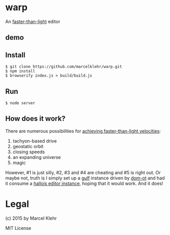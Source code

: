 # warp
An [faster-than-light](https://en.wikipedia.org/wiki/Warp_drive) editor

## demo

## Install
```
$ git clone https://github.com/marcelklehr/warp.git
$ npm install
$ browserify index.js > build/build.js
```

## Run
```
$ node server
```

## How does it work?
There are numerous possibilities for [achieving faster-than-light velocities](https://en.wikipedia.org/wiki/Faster-than-light):

1. tachyon-based drive
2. geostatic orbit
3. closing speeds
4. an expanding universe
5. magic

However, \#1 is just silly, \#2, \#3 and \#4 are cheating and \#5 is right out. Or maybe not, truth is I simply set up a [gulf](https://github.com/marcelklehr/gulf) instance driven by [dom-ot](https://github.com/marcelklehr/dom-ot) and had it consume a [hallojs editor instance](https://github.com/bergie/hallo), hoping that it would work. And it does!

# Legal
(c) 2015 by Marcel Klehr

MIT License